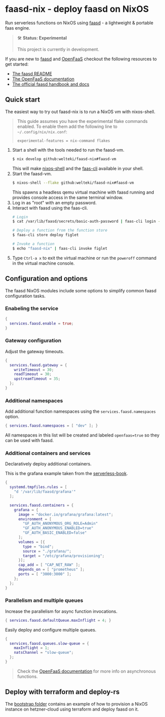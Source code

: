 # faasd-nix - deploy faasd on NixOS

Run serverless functions on NixOS using [faasd](https://github.com/openfaas/faasd) - a lightweight & portable faas engine.


> 🛠 **Status: Experimental**
>
> This project is currently in development.

If you are new to [faasd](https://github.com/openfaas/faasd) and [OpenFaaS](https://github.com/openfaas/) checkout the following resources to get started:
- [The faasd README](https://github.com/openfaas/faasd#readme)
- [The OpenFaaS documentation](https://docs.openfaas.com)
- [The official faasd handbook and docs](https://gumroad.com/l/serverless-for-everyone-else)

## Quick start
The easiest way to try out faasd-nix is to run a NixOS vm with nixos-shell.
> This guide assumes you have the experimental flake commands enabled.
> To enable them add the following line to `~/.config/nix/nix.conf`:
> ```
> experimental-features = nix-command flakes
> ```

1. Start a shell with the tools needed to run the faasd-vm.
    ```sh
    $ nix develop github:welteki/faasd-nix#faasd-vm
    ```
    This will make [nixos-shell](https://github.com/Mic92/nixos-shell) and the [faas-cli](https://github.com/openfaas/faas-cli) available in your shell.
2. Start the faasd-vm.
    ```sh
    $ nixos-shell --flake github:welteki/faasd-nix#faasd-vm
    ```
    This spawns a headless qemu virtual machine with faasd running and provides console access in the same terminal window.
3. Log in as "root" with an empty password.
4. Interact with faasd using the faas-cli.
    ```sh
    # Login
    $ cat /var/lib/faasd/secrets/basic-auth-password | faas-cli login --password-stdin

    # Deploy a function from the function store
    $ faas-cli store deploy figlet

    # Invoke a function
    $ echo "faasd-nix" | faas-cli invoke figlet
    ```
5. Type `Ctrl-a x` to exit the virtual machine or run the `poweroff` command in the virtual machine console.

## Configuration and options
The faasd NixOS modules include some options to simplify common faasd configuration tasks.

### Enabeling the service
```nix
{
  services.faasd.enable = true;
}
```

### Gateway configuration
Adjust the gateway timeouts.
```nix
{
  services.faasd.gateway = {
    writeTimeout = 30;
    readTimeout = 30;
    upstreamTimeout = 35;
  };
}
```

### Additional namespaces
Add additional function namespaces using the `services.faasd.namespaces` option.
```nix
{ services.faasd.namespaces = [ "dev" ]; }
```
All namespaces in this list will be created and labeled `openfaas=true` so they can be used with faasd.

### Additional containers and services
Declaratively deploy additional containers.

This is the grafana example taken from the [serverless-book](https://gumroad.com/l/serverless-for-everyone-else).
```nix
{
  systemd.tmpfiles.rules = [
    "d '/var/lib/faasd/grafana'"
  ];

  services.faasd.containers = {
    grafana = {
      image = "docker.io/grafana/grafana:latest";
      environment = [
        "GF_AUTH_ANONYMOUS_ORG_ROLE=Admin"
        "GF_AUTH_ANONYMOUS_ENABLED=true"
        "GF_AUTH_BASIC_ENABLED=false"
      ];
      volumes = [{ 
        type = "bind";
        source = "./grafana/";
        target = "/etc/grafana/provisioning";
      }];
      cap_add = [ "CAP_NET_RAW" ];
      depends_on = [ "prometheus" ];
      ports = [ "3000:3000" ];
    };
  };
}
```

### Parallelism and multiple queues
Increase the parallelism for async function invocations.
```nix
{ services.faasd.defaultQueue.maxInflight = 4; }
```

Easily deploy and configure multiple queues.
```nix
{
  services.faasd.queues.slow-queue = {
    maxInflight = 1;
    natsChannel = "slow-queue";
  };
}
```

> Check the [OpenFaaS documentation](https://docs.openfaas.com/reference/async/) for more info on asynchronous functions.

## Deploy with terraform and deploy-rs
The [bootstrap folder](bootstrap) contains an example of how to provision a NixOS instance on hetzner-cloud using terraform and deploy faasd on it.
